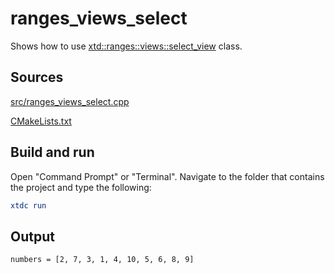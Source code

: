 # ranges_views_select

Shows how to use [xtd::ranges::views::select_view](https://gammasoft71.github.io/xtd/reference_guides/latest/classxtd_1_1ranges_1_1views_1_1select__view.html) class.

## Sources

[src/ranges_views_select.cpp](src/ranges_views_select.cpp)

[CMakeLists.txt](CMakeLists.txt)

## Build and run

Open "Command Prompt" or "Terminal". Navigate to the folder that contains the project and type the following:

```cmake
xtdc run
```

## Output

```
numbers = [2, 7, 3, 1, 4, 10, 5, 6, 8, 9]
```
